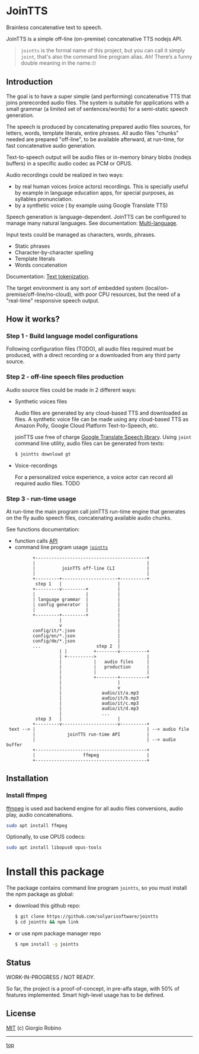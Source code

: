 # JoinTTS

Brainless concatenative text to speech.

JoinTTS is a simple off-line (on-premise) concatenative TTS nodejs API.
> `jointts` is the formal name of this project, 
> but you can call it simply `joint`,
> that's also the command line program alias.
> Ah! There’s a funny double meaning in the name.🙄

## Introduction

The goal is to have a super simple (and performing) concatenative TTS
that joins prerecorded audio files. 
The system is suitable for applications with a small grammar 
(a limited set of sentences/words) for a semi-static speech generation.

The speech is produced by concatenating prepared audio files sources, 
for letters, words, template literals, entire phrases. 
All audio files "chunks" needed are prepared "off-line",
to be available afterward, at run-time, for fast concatenative audio generation. 

Text-to-speech output will be audio files 
or in-memory binary blobs (nodejs buffers) 
in a specific audio codec as PCM or OPUS.

Audio recordings could be realized in two ways:
- by real human voices (voice actors) recordings.
  This is specially useful by example in language education apps, 
  for special purposes, as syllables pronunciation.
- by a synthetic voice ( by example using Google Translate TTS)

Speech generation is language-dependent. 
JoinTTS can be configured to manage many natural languages.
See documentation: [Multi-language](doc/multilanguage.md).

Input texts could be managed as characters, words, phrases.

- Static phrases
- Character-by-character spelling
- Template literals
- Words concatenation 

Documentation: [Text tokenization](doc/tokenization.md).

The target environment is any sort of embedded system 
(local/on-premise/off-line/no-cloud), with poor CPU resources, 
but the need of a "real-time" responsive speech output.


## How it works?

### Step 1 - Build language model configurations 

Following configuration files (TODO), 
all audio files required must be produced, 
with a direct recording or a downloaded from any third party source.

### Step 2 - off-line speech files production

Audio source files could be made in 2 different ways:

- Synthetic voices files

  Audio files are generated by any cloud-based TTS and downloaded as files. 
  A synthetic voice file can be made using any cloud-based TTS 
  as Amazon Polly, Google Cloud Platform Text-to-Speech, etc.

  joinTTS use free of charge [Google Translate Speech library](https://github.com/zlargon/google-tts).
  Using `joint` command line utility, audio files can be generated from texts:

  ```bash
  $ jointts download gt
  ```
 
- Voice-recordings

  For a personalized voice experience, 
  a voice actor can record all required audio files. TODO 

### Step 3 - run-time usage

At run-time the main program call joinTTS run-time engine 
that generates on the fly audio speech files, 
concatenating available audio chunks.

See functions documentation: 
- function calls [API](doc/API.md)
- command line program usage [`jointts`](doc/CLI.md)

```
          +------------------------------------------+
          |                                          |
          |          joinTTS off-line CLI            |
          |                                          |
          +---------+---------------------+----------+
           step 1   |                     |
          +---------v---------+           |
          |                   |           |
          | language grammar  |           |
          | config generator  |           |
          |                   |           |
          +---------+---------+           |
                    |                     |
                    v                     |
          config/it/*.json                |
          config/en/*.json                |
          config/de/*.json                |
          ...                     step 2  |
                    | |          +--------v----------+
                    | +---------->                   |
                    |            |   audio files     |
                    |            |   production      |
                    |            |                   |
                    |            +--------+----------+
                    |                     |
                    |                     v
                    |               audio/it/a.mp3
                    |               audio/it/b.mp3
                    |               audio/it/c.mp3
                    |               audio/it/d.mp3
                    |               ...
           step 3   |                     |
          +---------v---------------------v----------+
 text --> |                                          | --> audio file
          |            joinTTS run-time API          |
          |                                          | --> audio buffer
          +------------------------------------------+
          |                  ffmpeg                  |
          +------------------------------------------+
```


## Installation

### Install ffmpeg

[ffmpeg](https://ffmpeg.org/) is used asd backend engine for all audio files conversions, 
audio play, audio concatenations.

```bash
sudo apt install ffmpeg 
```
Optionally, to use OPUS codecs:

```bash
sudo apt install libopus0 opus-tools
```

# Install this package

The package contains command line program `jointts`, 
so you must install the npm package as global:

- download this github repo:

  ```bash
  $ git clone https://github.com/solyarisoftware/jointts
  $ cd jointts && npm link
  ``` 

- or use npm package manager repo

  ```bash
  $ npm install -g jointts
  ```

## Status

WORK-IN-PROGRESS / NOT READY.

So far, the project is a proof-of-concept, 
in pre-alfa stage, with 50% of features implemented.
Smart high-level usage has to be defined. 


## License 

[MIT](LICENSE.md) (c) Giorgio Robino

---

[top](#)
